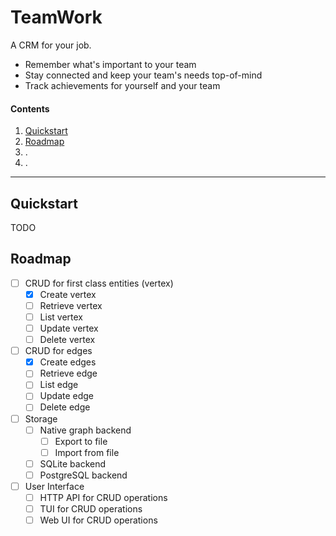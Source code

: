 # TeamWork

A CRM for your job.

* Remember what's important to your team
* Stay connected and keep your team's needs top-of-mind
* Track achievements for yourself and your team

#### Contents

1. [Quickstart](#quickstart)
2. [Roadmap](#roadmap)
3. .
4. .

---

## Quickstart

TODO

## Roadmap

* [ ] CRUD for first class entities (vertex)
    * [x] Create vertex
    * [ ] Retrieve vertex
    * [ ] List vertex
    * [ ] Update vertex
    * [ ] Delete vertex
* [ ] CRUD for edges
    * [x] Create edges
    * [ ] Retrieve edge
    * [ ] List edge
    * [ ] Update edge
    * [ ] Delete edge
* [ ] Storage
    * [ ] Native graph backend
        * [ ] Export to file
        * [ ] Import from file
    * [ ] SQLite backend
    * [ ] PostgreSQL backend
* [ ] User Interface
    * [ ] HTTP API for CRUD operations
    * [ ] TUI for CRUD operations
    * [ ] Web UI for CRUD operations
